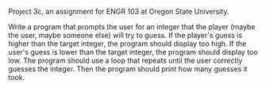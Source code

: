Project 3c, an assignment for ENGR 103 at Oregon State University. 

Write a program that prompts the user for an integer that the player
(maybe the user, maybe someone else) will try to guess. 
If the player's guess is higher than the target integer, 
the program should display too high. If the user's guess is
lower than the target integer, the program should display too low. 
The program should use a loop that repeats until the 
user correctly guesses the integer. 
Then the program should print how many guesses it took.